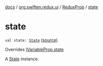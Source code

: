 [docs](../../index.md) / [org.swiften.redux.ui](../index.md) / [ReduxProp](index.md) / [state](./state.md)

# state

`val state: `[`State`](index.md#State) [(source)](https://github.com/protoman92/KotlinRedux/tree/master/common/common-ui/src/main/kotlin/org/swiften/redux/ui/Props.kt#L41)

Overrides [IVariableProp.state](../-i-variable-prop/state.md)

A [State](index.md#State) instance.

